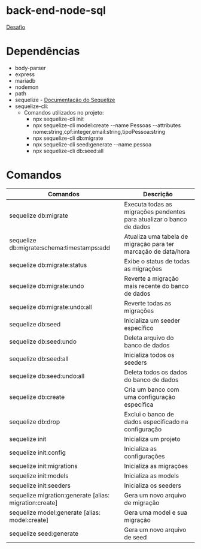 # back-end-node-sql


[Desafio](https://github.com/ronaldotj2002/back-end-node-sql/edit/main/DESAFIO.md)


# Dependências

 - body-parser
 - express
 - mariadb
 - nodemon
 - path
 - sequelize - [Documentação do Sequelize](https://sequelize.org/docs/v6/other-topics/migrations/)
 - sequelize-cli: 
    - Comandos utilizados no projeto: 
        - npx sequelize-cli init
        - npx sequelize-cli model:create --name Pessoas --attributes nome:string,cpf:integer,email:string,tipoPessoa:string
        - npx sequelize-cli db:migrate
        - npx sequelize-cli seed:generate --name pessoa
        - npx sequelize-cli db:seed:all

# Comandos
| Comandos                                    | Descrição                                                            | 
|---------------------------------------------|----------------------------------------------------------------------|
| sequelize db:migrate	                      | Executa todas as migrações pendentes para atualizar o banco de dados |
| sequelize db:migrate:schema:timestamps:add	 | Atualiza uma tabela de migração para ter marcação de data/hora       |
| sequelize db:migrate:status	                | Exibe o status de todas as migrações                                 |
| sequelize db:migrate:undo	                   | Reverte a migração mais recente do banco de dados                    |
| sequelize db:migrate:undo:all	                | Reverte todas as migrações                                           |
| sequelize db:seed	                            | Inicializa um seeder específico                                      |
| sequelize db:seed:undo	                      | Deleta arquivo do banco de dados                                     |
| sequelize db:seed:all	                      | Inicializa todos os seeders                                             |
| sequelize db:seed:undo:all	                   | Deleta todos os dados do banco de dados                              |
| sequelize db:create	                         | Cria um banco com uma configuração específica                        |
| sequelize db:drop	                            | Exclui o banco de dados especificado na configuração                 |
| sequelize init	                               | Inicializa um projeto                                                |
| sequelize init:config	                      | Inicializa as configurações                                             |
| sequelize init:migrations	                   | Inicializa as migrações                                              |
| sequelize init:models	                      | Inicializa as models                                                    |
| sequelize init:seeders	                      | Inicializa os seeders                                                |
| sequelize migration:generate [alias: migration:create] |	Gera um novo arquivo de migração                            |
| sequelize model:generate [alias: model:create]	       | Gera uma model e sua migração                               |
| sequelize seed:generate	                               | Gera um novo arquivo de seed                                |